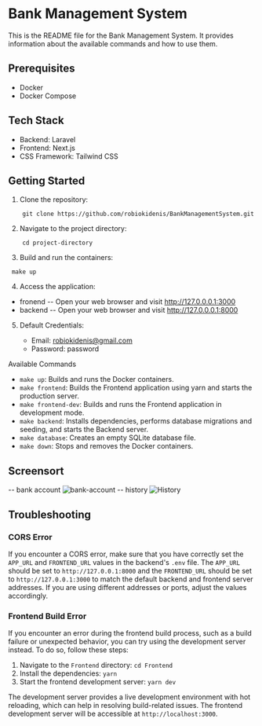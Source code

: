 # Bank Management System

This is the README file for the Bank Management System. It provides information about the available commands and how to use them.

## Prerequisites

- Docker
- Docker Compose

## Tech Stack

- Backend: Laravel
- Frontend: Next.js
- CSS Framework: Tailwind CSS

## Getting Started

1. Clone the repository:

```shell
    git clone https://github.com/robiokidenis/BankManagementSystem.git
 ```

2. Navigate to the project directory:
```shell
    cd project-directory
```

3. Build and run the containers:
```shell
 make up
```
4. Access the application:
  
 - fronend
    -- Open your web browser and visit http://127.0.0.0.1:3000
 - backend
    -- Open your web browser and visit http://127.0.0.0.1:8000
    
5. Default Credentials:

    - Email: robiokidenis@gmail.com
    - Password: password


Available Commands

- `make up`: Builds and runs the Docker containers.
- `make frontend`: Builds the Frontend application using yarn and starts the production server.
- `make frontend-dev`: Builds and runs the Frontend application in development mode.
- `make backend`: Installs dependencies, performs database migrations and seeding, and starts the Backend server.
- `make database`: Creates an empty SQLite database file.
- `make down`: Stops and removes the Docker containers.


## Screensort

 
 -- bank account
    ![bank-account](https://github.com/robiokidenis/BankManagementSystem/blob/master/screenshots/bank-account.png)
 -- history
    ![History](https://github.com/robiokidenis/BankManagementSystem/blob/master/screenshots/history.png)
   


## Troubleshooting

### CORS Error
If you encounter a CORS error, make sure that you have correctly set the `APP_URL` and `FRONTEND_URL` values in the backend's `.env` file. The `APP_URL` should be set to `http://127.0.0.1:8000` and the `FRONTEND_URL` should be set to `http://127.0.0.1:3000` to match the default backend and frontend server addresses. If you are using different addresses or ports, adjust the values accordingly.



### Frontend Build Error

If you encounter an error during the frontend build process, such as a build failure or unexpected behavior, you can try using the development server instead. To do so, follow these steps:

1. Navigate to the `Frontend` directory: `cd Frontend`
2. Install the dependencies: `yarn`
3. Start the frontend development server: `yarn dev`

The development server provides a live development environment with hot reloading, which can help in resolving build-related issues. The frontend development server will be accessible at `http://localhost:3000`.

